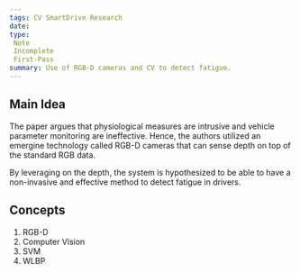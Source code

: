 ```yaml
---
tags: CV SmartDrive Research
date:
type: 
 Note
 Incomplete
 First-Pass
summary: Use of RGB-D cameras and CV to detect fatigue.
---
```


## Main Idea
The paper argues that physiological measures are intrusive and vehicle parameter monitoring are ineffective. Hence, the authors utilized an emergine technology called RGB-D cameras that can sense depth on top of the standard RGB data.

By leveraging on the depth, the system is hypothesized to be able to have a non-invasive and effective method to detect fatigue in drivers.

## Concepts
1. RGB-D
2. Computer Vision
3. SVM
4. WLBP
